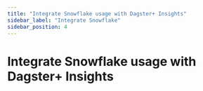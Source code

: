 ```yaml
---
title: "Integrate Snowflake usage with Dagster+ Insights"
sidebar_label: "Integrate Snowflake"
sidebar_position: 4
---
```


# Integrate Snowflake usage with Dagster+ Insights